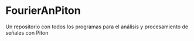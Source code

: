 # FourierAnPiton
Un repositorio con todos los programas para el análisis y procesamiento de señales con Piton
